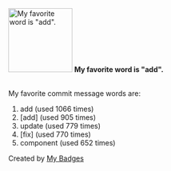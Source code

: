 <img src="https://my-badges.github.io/my-badges/favorite-word.png" alt="My favorite word is &quot;add&quot;." title="My favorite word is &quot;add&quot;." width="128">
<strong>My favorite word is &quot;add&quot;.</strong>
<br><br>

My favorite commit message words are:

1. add (used 1066 times)
2. [add] (used 905 times)
3. update (used 779 times)
4. [fix] (used 770 times)
5. component (used 652 times)


Created by <a href="https://github.com/my-badges/my-badges">My Badges</a>